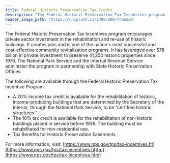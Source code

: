 ```yaml
---
title: Federal Historic Preservation Tax Credit
description: "The Federal Historic Preservation Tax Incentives program encourages private sector investment in the rehabilitation and re-use of historic buildings. It creates jobs and is one of the nation's most successful and cost-effective community revitalization programs."
header_image_path: 'https://unsplash.it/1400/200/?random'
---
```



The Federal Historic Preservation Tax Incentives program encourages private sector investment in the rehabilitation and re-use of historic buildings. It creates jobs and is one of the nation's most successful and cost-effective community revitalization programs. It has leveraged over $78 billion in private investment to preserve 41,250 historic properties since 1976. The National Park Service and the Internal Revenue Service administer the program in partnership with State Historic Preservation Offices.

The following are available through the Federal Historic Preservation Tax Incentive Program:

* A 20% income tax credit is available for the rehabilitation of historic, income-producing buildings that are determined by the Secretary of the Interior, through the National Park Service, to be “certified historic structures.”
* The 10% tax credit is available for the rehabilitation of non-historic buildings placed in service before 1936. The building must be rehabilitated for non-residential use.&nbsp;
* Tax Benefits for Historic Preservation Easements


For more information, visit: [https://www.nps.gov/tps/tax-incentives.ht](https://www.nps.gov/tps/tax-incentives.ht)[m](https://www.nps.gov/tps/tax-incentives.htm)

&nbsp;